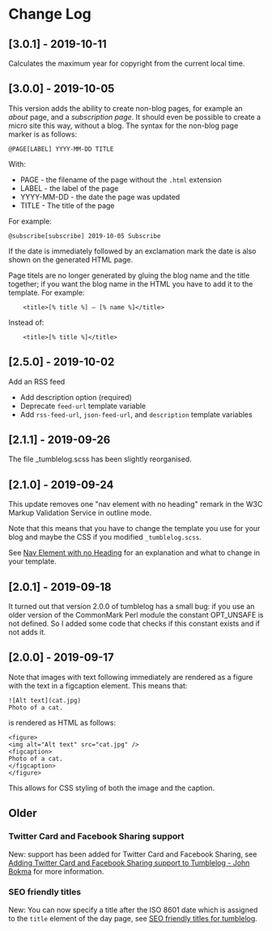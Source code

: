 # Change Log

## [3.0.1] - 2019-10-11

Calculates the maximum year for copyright from the current local time.

## [3.0.0] - 2019-10-05

This version adds the ability to create non-blog pages, for example an *about* page, and a *subscription page*. It should even be possible to create a micro site this way, without a blog. The syntax for the non-blog page marker is as follows:

```
@PAGE[LABEL] YYYY-MM-DD TITLE
```

With:

 - PAGE - the filename of the page without the `.html` extension
 - LABEL - the label of the page
 - YYYY-MM-DD - the date the page was updated
 - TITLE - The title of the page

For example:

```
@subscribe[subscribe] 2019-10-05 Subscribe
```

If the date is immediately followed by an exclamation mark the date is also shown on the generated HTML page.

Page titels are no longer generated by gluing the blog name and the title together; if you want the blog name in the HTML you have to add it to the template. For example:

```
    <title>[% title %] — [% name %]</title>
```

Instead of:

```
    <title>[% title %]</title>
```

## [2.5.0] - 2019-10-02

Add an RSS feed

 - Add description option (required)
 - Deprecate `feed-url` template variable
 - Add `rss-feed-url`, `json-feed-url`, and `description` template variables

## [2.1.1] - 2019-09-26

The file _tumblelog.scss has been slightly reorganised.

## [2.1.0] - 2019-09-24

This update removes one "nav element with no heading" remark in the W3C
Markup Validation Service in outline mode.

Note that this means that you have to change the template you use for your blog and maybe the CSS if you modified `_tumblelog.scss`.

See [Nav Element with no Heading](http://johnbokma.com/blog/2019/09/24/nav-element-with-no-heading.html) for an explanation and what to change in your template.

## [2.0.1] - 2019-09-18

It turned out that version 2.0.0 of tumblelog has a small bug: if you use an older version of the CommonMark Perl module the constant OPT_UNSAFE is not defined. So I added some code that checks if this constant exists and if not adds it.

## [2.0.0] - 2019-09-17

Note that images with text following immediately are rendered as a
figure with the text in a figcaption element. This means that:

```
![Alt text](cat.jpg)
Photo of a cat.
```

is rendered as HTML as follows:

```
<figure>
<img alt="Alt text" src="cat.jpg" />
<figcaption>
Photo of a cat.
</figcaption>
</figure>
```

This allows for CSS styling of both the image and the caption.

## Older

### Twitter Card and Facebook Sharing support

New: support has been added for Twitter Card and Facebook Sharing, see
[Adding Twitter Card and Facebook Sharing support to Tumblelog - John
Bokma](http://johnbokma.com/blog/2019/08/11/adding-twitter-card-and-facebook-sharing-support-to-tumblelog.html)
for more information.

### SEO friendly titles

New: You can now specify a title after the ISO 8601 date which is
assigned to the `title` element of the day page, see [SEO friendly titles for tumblelog](http://johnbokma.com/blog/2019/04/12/seo-friendly-titles-for-tumblelog.html).
